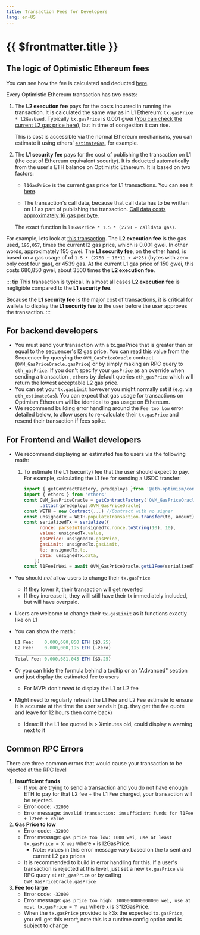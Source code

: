 ```yaml
---
title: Transaction Fees for Developers
lang: en-US
---
```


# {{ $frontmatter.title }}

## The logic of Optimistic Ethereum fees
You can see how the fee is calculated and deducted [here](../../users/fees-2.0.md).

Every Optimistic Ethereum transaction has two costs:

1. The **L2 execution fee** pays for the costs incurred in running the transaction. It is calculated the same way as in L1 Ethereum: `tx.gasPrice * l2GasUsed`. Typically `tx.gasPrice` is 0.001 gwei ([You can check the current L2 gas price here](https://public-grafana.optimism.io/d/9hkhMxn7z/public-dashboard?orgId=1&refresh=5m)), but in time of congestion it can rise.

   This is cost is accessible via the normal Ethereum mechanisms, you can estimate it using ethers' [`estimateGas`](https://docs.ethers.io/v5/api/contract/contract/#contract-estimateGas), for example.

1. The **L1 security fee** pays for the cost of publishing the transaction on L1 (the cost of Ethereum equivalent security). It is deducted automatically from the user's ETH balance on Optimistic Ethereum. It is based on two factors:

   - `l1GasPrice` is the current gas price for L1 transactions. You can see it [here](https://public-grafana.optimism.io/d/9hkhMxn7z/public-dashboard?orgId=1&refresh=5m).

   - The transaction's call data, because that call data has to be written on L1 as part of publishing the transaction. [Call data costs approximately 16 gas per byte](https://eips.ethereum.org/EIPS/eip-2028).

   The exact function is `l1GasPrice * 1.5 * (2750 + calldata gas)`. 


For example, lets look at [this transaction](https://kovan-optimistic.etherscan.io/tx/0xcf2e2f7f7088e4332a2b5369f85b1bafa8a8a007122e228d90778a1d14c41286). The **L2 execution fee** is the gas used, `195,057`, times the current l2 gas price, which is 0.001 gwei. In other words, approximately 195 gwei. The **L1 security fee**, on the other hand, is based on a gas usage of of `1.5 * (2750 + 16*11 + 4*25)` (bytes with zero only cost four gas), or 4539 gas. At the current L1 gas price of 150 gwei, this costs 680,850 gwei, about 3500 times the 
**L2 execution fee**.

::: tip 
This transaction is typical. In almost all cases **L2 execution fee** is negligible compared to the **L1 security fee**. 

Because the **L1 security fee** is the major cost of transactions, it is critical for wallets to display the **L1 security fee** to the user before the user approves the transaction.
:::




## For backend developers
- You must send your transaction with a tx.gasPrice that is greater than or equal to the sequencer's l2 gas price. You can read this value from the Sequencer by querying the `OVM_GasPriceOracle` contract  (`OVM_GasPriceOracle.gasPrice`) or by simply making an RPC query to `eth_gasPrice`.  If you don't specify your `gasPrice` as an override when sending a transaction , `ethers` by default queries `eth_gasPrice` which will return the lowest acceptable L2 gas price.
- You can set your `tx.gasLimit` however you might normally set it (e.g. via `eth_estimateGas`). You can expect that gas usage for transactions on Optimism Ethereum will be identical to gas usage on Ethereum.
- We recommend building error handling around the `Fee too Low` error detailed below, to allow users to re-calculate their `tx.gasPrice` and resend their transaction if fees spike.

## For Frontend and Wallet developers
- We recommend displaying an estimated fee to users via the following math:
   1. To estimate the L1 (security) fee that the user should expect to pay. For example, calculating the L1 fee for sending a USDC transfer:

      ```jsx
      import { getContractFactory, predeploys }from '@eth-optimism/contracts'
      import { ethers } from 'ethers'
      const OVM_GasPriceOracle = getContractFactory('OVM_GasPriceOracle')
            .attach(predeploys.OVM_GasPriceOracle)
      const WETH = new Contract(...) //Contract with no signer
      const unsignedTx = WETH.populateTransaction.transfer(to, amount)
      const serializedTx = serialize({
            nonce: parseInt(unsignedTx.nonce.toString(10), 10),
            value: unsignedTx.value,
            gasPrice: unsignedTx.gasPrice,
            gasLimit: unsignedTx.gasLimit,
            to: unsignedTx.to,
            data: unsignedTx.data,
          })
      const l1FeeInWei = await OVM_GasPriceOracle.getL1Fee(serializedTx)
      ```

- You should *not* allow users to change their `tx.gasPrice`
   - If they lower it, their transaction will get reverted
   - If they increase it, they willl still have their tx immediately included, but will have overpaid.
- Users are welcome to change their `tx.gasLimit` as it functions exactly like on L1
- You can show the math :

   ```jsx
   L1 Fee:    0.000,680,850 ETH ($3.25)
   L2 Fee:    0.000,000,195 ETH (~zero)
   ____________________________________
   Total Fee: 0.000,681,045 ETH ($3.25)
   ```

- Or you can hide the formula behind a tooltip or an "Advanced" section and just display the estimated fee to users
   - For MVP: don't *need* to display the L1 or L2 fee
- Might need to regularly refresh the L1 Fee and L2 Fee estimate to ensure it is accurate at the time the user sends it (e.g. they get the fee quote and leave for 12 hours then come back)
   - Ideas: If the L1 fee quoted is > Xminutes old, could display a warning next to it


## Common RPC Errors

There are three common errors that would cause your transaction to be rejected at the RPC level

1. **Insufficient funds**
   - If you are trying to send a transaction and you do not have enough ETH to pay for that L2 fee + the L1 Fee charged, your transaction will be rejected.
   - Error code: `-32000`
   - Error message: `invalid transaction: insufficient funds for l1Fee + l2Fee + value`
2. **Gas Price to low**
   - Error code: `-32000`
   - Error message: `gas price too low: 1000 wei, use at least tx.gasPrice = X wei`  where `x` is l2GasPrice.
      - Note: values in this error message vary based on the tx sent and current L2 gas prices
   - It is recommended to build in error handling for this. If a user's transaction is rejected at this level, just set a new `tx.gasPrice` via RPC query at `eth_gasPrice` or by calling `OVM_GasPriceOracle.gasPrice`
3. **Fee too large**
   - Error code: `-32000`
   - Error message: `gas price too high: 1000000000000000 wei, use at most tx.gasPrice = Y wei`  where `x` is 3*l2GasPrice.
   - When the `tx.gasPrice` provided is ≥3x the expected `tx.gasPrice`, you will get this error^, note this is a runtime config option and is subject to change
